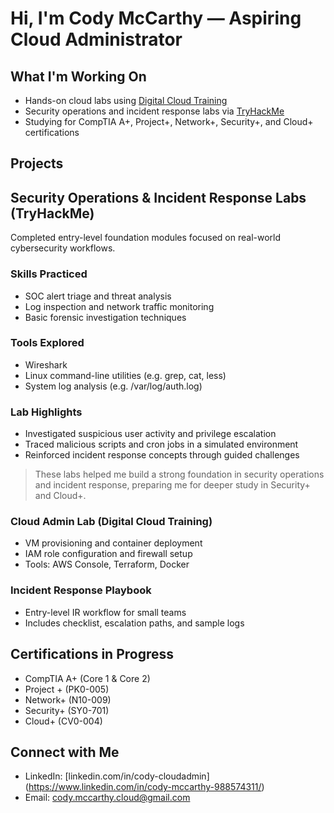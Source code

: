 # Hi, I'm Cody McCarthy — Aspiring Cloud Administrator 

## What I'm Working On
- Hands-on cloud labs using [Digital Cloud Training](https://digitalcloud.training/hands-on-challenge-labs/)
- Security operations and incident response labs via [TryHackMe](https://tryhackme.com/)
- Studying for CompTIA A+, Project+, Network+, Security+, and Cloud+ certifications

## Projects
## Security Operations & Incident Response Labs (TryHackMe)

Completed entry-level foundation modules focused on real-world cybersecurity workflows.

### Skills Practiced
- SOC alert triage and threat analysis
- Log inspection and network traffic monitoring
- Basic forensic investigation techniques

### Tools Explored
- Wireshark
- Linux command-line utilities (e.g. grep, cat, less)
- System log analysis (e.g. /var/log/auth.log)

### Lab Highlights
- Investigated suspicious user activity and privilege escalation
- Traced malicious scripts and cron jobs in a simulated environment
- Reinforced incident response concepts through guided challenges

> These labs helped me build a strong foundation in security operations and incident response, preparing me for deeper study in Security+ and Cloud+.

### Cloud Admin Lab (Digital Cloud Training)
- VM provisioning and container deployment
- IAM role configuration and firewall setup
- Tools: AWS Console, Terraform, Docker

### Incident Response Playbook
- Entry-level IR workflow for small teams
- Includes checklist, escalation paths, and sample logs

## Certifications in Progress
- CompTIA A+ (Core 1 & Core 2)
- Project + (PK0-005)
- Network+ (N10-009)
- Security+ (SY0-701)
- Cloud+ (CV0-004)

## Connect with Me
- LinkedIn: [linkedin.com/in/cody-cloudadmin] (https://www.linkedin.com/in/cody-mccarthy-988574311/)
- Email: cody.mccarthy.cloud@gmail.com
